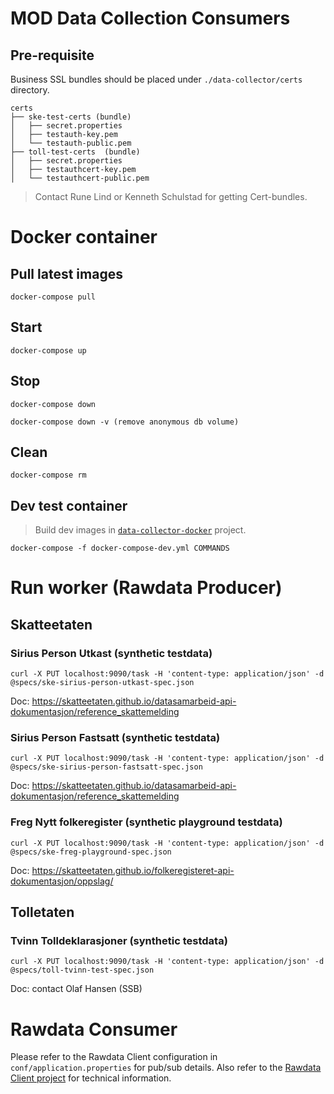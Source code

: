 # MOD Data Collection Consumers

## Pre-requisite

Business SSL bundles should be placed under `./data-collector/certs` directory.

```
certs
├── ske-test-certs (bundle)
│   ├── secret.properties
│   ├── testauth-key.pem
│   └── testauth-public.pem
├── toll-test-certs  (bundle)
│   ├── secret.properties
│   ├── testauthcert-key.pem
│   └── testauthcert-public.pem
```

> Contact Rune Lind or Kenneth Schulstad for getting Cert-bundles.

# Docker container

## Pull latest images 

```
docker-compose pull
```

## Start 

```
docker-compose up
```

## Stop 

```
docker-compose down

docker-compose down -v (remove anonymous db volume)
```

## Clean

```
docker-compose rm
```

## Dev test container

> Build dev images in [`data-collector-docker`](https://github.com/statisticsnorway/data-collector-docker) project.

```
docker-compose -f docker-compose-dev.yml COMMANDS
```

# Run worker (Rawdata Producer)

## Skatteetaten

### Sirius Person Utkast (synthetic testdata)

```
curl -X PUT localhost:9090/task -H 'content-type: application/json' -d @specs/ske-sirius-person-utkast-spec.json
```

Doc: https://skatteetaten.github.io/datasamarbeid-api-dokumentasjon/reference_skattemelding

### Sirius Person Fastsatt (synthetic testdata)

```
curl -X PUT localhost:9090/task -H 'content-type: application/json' -d @specs/ske-sirius-person-fastsatt-spec.json
```

Doc: https://skatteetaten.github.io/datasamarbeid-api-dokumentasjon/reference_skattemelding

### Freg Nytt folkeregister (synthetic playground testdata)

```
curl -X PUT localhost:9090/task -H 'content-type: application/json' -d @specs/ske-freg-playground-spec.json
```

Doc: https://skatteetaten.github.io/folkeregisteret-api-dokumentasjon/oppslag/

## Tolletaten

### Tvinn Tolldeklarasjoner (synthetic testdata)

```
curl -X PUT localhost:9090/task -H 'content-type: application/json' -d @specs/toll-tvinn-test-spec.json
```

Doc: contact Olaf Hansen (SSB)

# Rawdata Consumer

Please refer to the Rawdata Client configuration in `conf/application.properties` for pub/sub details. Also refer to the [Rawdata Client project](https://github.com/statisticsnorway/rawdata-client-project) for technical information.
